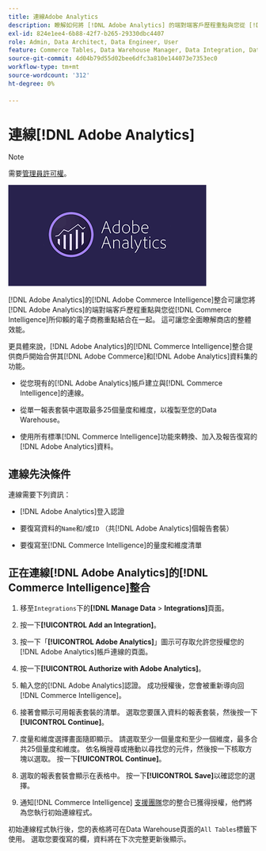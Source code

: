 ```yaml
---
title: 連線Adobe Analytics
description: 瞭解如何將 [!DNL Adobe Analytics] 的端對端客戶歷程重點與您從 [!DNL Commerce Intelligence]所仰賴的電子商務重點結合在一起。
exl-id: 824e1ee4-6b88-42f7-b265-29330dbc4407
role: Admin, Data Architect, Data Engineer, User
feature: Commerce Tables, Data Warehouse Manager, Data Integration, Data Import/Export
source-git-commit: 4d04b79d55d02bee6dfc3a810e144073e7353ec0
workflow-type: tm+mt
source-wordcount: '312'
ht-degree: 0%

---
```


# 連線[!DNL Adobe Analytics]

>[!NOTE]
>
>需要[管理員許可權](../../../administrator/user-management/user-management.md)。

![Adobe Analytics標誌](../../../assets/adobe-analytic-slogo.png)

[!DNL Adobe Analytics]的[!DNL Adobe Commerce Intelligence]整合可讓您將[!DNL Adobe Analytics]的端對端客戶歷程重點與您從[!DNL Commerce Intelligence]所仰賴的電子商務重點結合在一起。 這可讓您全面瞭解商店的整體效能。

更具體來說，[!DNL Adobe Analytics]的[!DNL Commerce Intelligence]整合提供商戶開始合併其[!DNL Adobe Commerce]和[!DNL Adobe Analytics]資料集的功能。

- 從您現有的[!DNL Adobe Analytics]帳戶建立與[!DNL Commerce Intelligence]的連線。

- 從單一報表套裝中選取最多25個量度和維度，以複製至您的Data Warehouse。

- 使用所有標準[!DNL Commerce Intelligence]功能來轉換、加入及報告復寫的[!DNL Adobe Analytics]資料。

## 連線先決條件

連線需要下列資訊：

- [!DNL Adobe Analytics]登入認證

- 要復寫資料的`Name`和/或`ID` （共[!DNL Adobe Analytics]個報告套裝）

- 要復寫至[!DNL Commerce Intelligence]的量度和維度清單

## 正在連線[!DNL Adobe Analytics]的[!DNL Commerce Intelligence]整合

1. 移至`Integrations`下的&#x200B;**[!DNL Manage Data** > **Integrations]**&#x200B;頁面。

1. 按一下&#x200B;**[!UICONTROL Add an Integration]**。

1. 按一下「**[!UICONTROL Adobe Analytics]**」圖示可存取允許您授權您的[!DNL Adobe Analytics]帳戶連線的頁面。

1. 按一下&#x200B;**[!UICONTROL Authorize with Adobe Analytics]**。

1. 輸入您的[!DNL Adobe Analytics]認證。 成功授權後，您會被重新導向回[!DNL Commerce Intelligence]。

1. 接著會顯示可用報表套裝的清單。 選取您要匯入資料的報表套裝，然後按一下&#x200B;**[!UICONTROL Continue]**。

1. 度量和維度選擇畫面隨即顯示。 請選取至少一個量度和至少一個維度，最多合共25個量度和維度。 依名稱搜尋或捲動以尋找您的元件，然後按一下核取方塊以選取。 按一下&#x200B;**[!UICONTROL Continue]**。

1. 選取的報表套裝會顯示在表格中。 按一下&#x200B;**[!UICONTROL Save]**&#x200B;以確認您的選擇。

1. 通知[!DNL Commerce Intelligence] [支援團隊](https://experienceleague.adobe.com/docs/commerce-knowledge-base/kb/troubleshooting/miscellaneous/mbi-service-policies.html)您的整合已獲得授權，他們將為您執行初始連線程式。

初始連線程式執行後，您的表格將可在Data Warehouse頁面的`All Tables`標籤下使用。 選取您要復寫的欄，資料將在下次完整更新後顯示。
